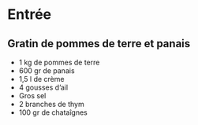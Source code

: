 # Entrée

## Gratin de pommes de terre et panais
- 1 kg de pommes de terre
- 600 gr de panais
- 1,5 l de crème
- 4 gousses d’ail
- Gros sel
- 2 branches de thym
- 100 gr de chataîgnes